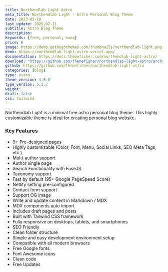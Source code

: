 ```yaml
---
title: Northendlab Light Astro
meta_title: Northendlab Light - Astro Personal Blog Theme
date: 2023-03-18
last_update: 2025-02-11
subtitle: Astro Blog Theme
description:
keywords: [free, personal, saas]
price: 0
image: https://demo.gethugothemes.com/thumbnails/northendlab-light.png
demo: https://northendlab-light-astro.vercel.app/
documentation: https://docs.themefisher.com/northendlab-light-astro/
download: "https://github.com/themefisher/northendlab-light-astro/archive/refs/heads/main.zip"
github: https://github.com/themefisher/northendlab-light-astro
categories: [blog]
type: astro
theme_version: 3.0.0
type_version: 5.1.7
weight:
draft: false
css: tailwind
---
```


Northendlab Light is a minimal free astro personal blog theme. This highly customizable theme is ideal for creating personal blog website.

### Key Features

- 9+ Pre-designed pages
- Highly customizable (Color, Font, Menu, Social Links, SEO Meta Tags, etc.)
- Multi-author support
- Author single page
- Search Functionality with FuseJS
- Taxonomy support
- Fast by default (95+ Google PageSpeed Score)
- Netlify setting pre-configured
- Contact form support
- Support OG image
- Write and update content in Markdown / MDX
- MDX components auto import
- Includes draft pages and posts
- Built with Tailwind CSS framework
- Fully responsive on desktops, tablets, and smartphones
- SEO Friendly
- Clean folder structure
- Simple and easy development environment setup
- Compatible with all modern browsers
- Free Google fonts
- Font Awesome icons
- Clean code
- Free Updates
